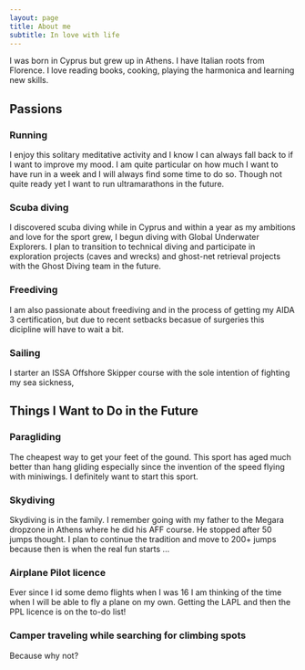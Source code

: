 ```yaml
---
layout: page
title: About me
subtitle: In love with life
---
```

I was born in Cyprus but grew up in Athens. I have Italian roots from Florence.
I love reading books, cooking, playing the harmonica and learning new skills.

## Passions

### Running
I enjoy this solitary meditative activity and I know I can always fall back to if I want to improve my mood. I am quite particular on how much I want to have run in a week and I will always find some time to do so. 
Though not quite ready yet I want to run ultramarathons in the future.

### Scuba diving
I discovered scuba diving while in Cyprus and within a year as my ambitions and love for the sport grew, I begun diving with Global Underwater Explorers. I plan to transition to technical diving and participate in exploration projects (caves and wrecks) and ghost-net retrieval projects with the Ghost Diving team in the future.

### Freediving
I am also passionate about freediving and in the process of getting my AIDA 3 certification, but due to recent setbacks becasue of surgeries this dicipline will have to wait a bit.

### Sailing
I starter an ISSA Offshore Skipper course with the sole intention of fighting my sea sickness,

## Things I Want to Do in the Future

### Paragliding
The cheapest way to get your feet of the gound. This sport has aged much better than hang gliding especially since the invention of the speed flying with miniwings. I definitely want to start this sport. 

### Skydiving 
Skydiving is in the family. I remember going with my father to the Megara dropzone in Athens where he did his AFF course. He stopped after 50 jumps thought. I plan to continue the tradition and move to 200+ jumps because then is when the real fun starts ...

### Airplane Pilot licence
Ever since I id some demo flights when I was 16 I am thinking of the time when I will be able to fly a plane on my own. Getting the  LAPL and then the PPL licence is on the to-do list!

### Camper traveling while searching for climbing spots
Because why not?
